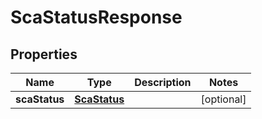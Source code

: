 # ScaStatusResponse

## Properties
Name | Type | Description | Notes
------------ | ------------- | ------------- | -------------
**scaStatus** | [**ScaStatus**](ScaStatus.md) |  |  [optional]
